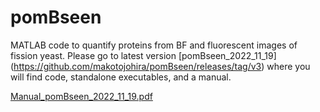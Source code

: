 # pomBseen
MATLAB code to quantify proteins from BF and fluorescent images of fission yeast.  Please go to latest version [pomBseen_2022_11_19] (https://github.com/makotojohira/pomBseen/releases/tag/v3) where you will find code, standalone executables, and a manual.

[Manual_pomBseen_2022_11_19.pdf](https://github.com/makotojohira/pomBseen/releases/download/v3/Manual_pomBseen_2022_11_19.pdf)
